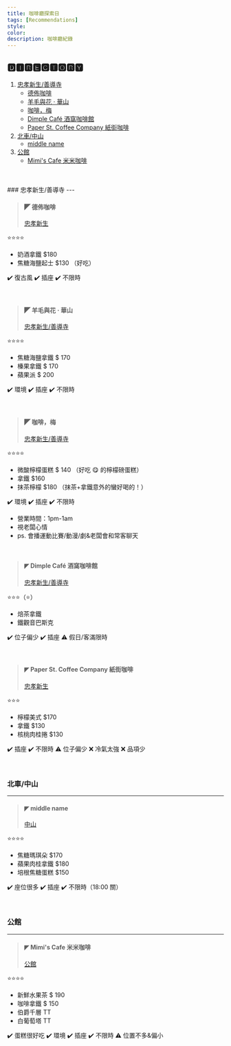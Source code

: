 ```yaml
---
title: 咖啡廳探索日
tags: [Recommendations]
style:
color:
description: 咖啡廳紀錄
---
```


## 🅳🅸🆁🅴🅲🆃🅾🆁🆈

1. [忠孝新生/善導寺](#忠孝新生善導寺)
   - [德佈咖啡](#德佈咖啡)
   - [羊毛與花 ‧ 華山](#羊毛與花-華山)
   - [咖啡，梅](#咖啡梅)
   - [Dimple Café 酒窩咖啡館](#dimple-café-酒窩咖啡館)
   - [Paper St. Coffee Company 紙街咖啡](#paper-st-coffee-company-紙街咖啡)
2. [北車/中山](#北車中山)
   - [middle name](#middle-name)
3. [公館](#公館)
   - [Mimi's Cafe 米米咖啡](#mimis-cafe-米米咖啡)

<br>

<br>
### 忠孝新生/善導寺
---

> #### ◤ 德佈咖啡 <a name="德佈咖啡"></a>
>
> [忠孝新生](https://maps.app.goo.gl/JwHoKM58xtY4UcCx9?g_st=com.google.maps.preview.copy)

⭐️⭐️⭐️⭐️

- 奶酒拿鐵 $180
- 焦糖海鹽起士 $130 （好吃）

✔️ 復古風
✔️ 插座
✔️ 不限時

<br>

> #### ◤ 羊毛與花 ‧ 華山 <a name="羊毛與花-華山"></a>
>
> [忠孝新生/善導寺](https://maps.app.goo.gl/ynrywMLzKcoQHKVd9?g_st=com.google.maps.preview.copy)

⭐️⭐️⭐️⭐️

- 焦糖海鹽拿鐵 $ 170
- 榛果拿鐵 $ 170
- 蘋果派 $ 200

✔️ 環境
✔️ 插座
✔️ 不限時

<br>

> #### ◤ 咖啡，梅 <a name="咖啡梅"></a>
>
> [忠孝新生/善導寺](https://maps.app.goo.gl/fBXLgSVXBREWrUYY6?g_st=com.google.maps.preview.copy)

⭐️⭐️⭐️⭐️

- 微酸檸檬蛋糕 $ 140 （好吃 😋 的檸檬磅蛋糕）
- 拿鐵 $160
- 抹茶檸檬 $180
  （抹茶+拿鐵意外的蠻好喝的！）

✔️ 環境
✔️ 插座
✔️ 不限時

- 營業時間：1pm-1am
- 視老闆心情
- ps. 會播運動比賽/動漫/劇&老闆會和常客聊天

<br>

> #### ◤ Dimple Café 酒窩咖啡館 <a name="dimple-café-酒窩咖啡館"></a>
>
> [忠孝新生/善導寺](https://maps.app.goo.gl/dVG4XK8dSvwhDDUd6?g_st=com.google.maps.preview.copy)

⭐️⭐️⭐️（⭐️）

- 焙茶拿鐵
- 鐵觀音巴斯克

✔️ 位子偏少
✔️ 插座
⚠️ 假日/客滿限時

<br>

> #### ◤ Paper St. Coffee Company 紙街咖啡 <a name="paper-st-coffee-company-紙街咖啡"></a>
>
> [忠孝新生](https://maps.app.goo.gl/MquqYRGaDTa9RPHh9?g_st=com.google.maps.preview.copy)

⭐️⭐️⭐️

- 檸檬美式 $170
- 拿鐵 $130
- 核桃肉桂捲 $130

✔️ 插座
✔️ 不限時
⚠️ 位子偏少
❌ 冷氣太強
❌ 品項少

<br>

### 北車/中山

---

> #### ◤ middle name <a name="middle-name"></a>
>
> [中山](https://maps.app.goo.gl/oC8Gmk9T387knRCf8?g_st=com.google.maps.preview.copy)

⭐️⭐️⭐️⭐️

- 焦糖瑪琪朵 $170
- 蘋果肉桂拿鐵 $180
- 培根焦糖蛋糕 $150

✔️ 座位很多
✔️ 插座
✔️ 不限時（18:00 關）

<br>

### 公館

---

> #### ◤ Mimi's Cafe 米米咖啡 <a name="mimis-cafe-米米咖啡"></a>
>
> [公館](https://maps.app.goo.gl/sJpDymjMn84S4aKP8?g_st=com.google.maps.preview.copy)

⭐️⭐️⭐️⭐️

- 新鮮水果茶 $ 190
- 咖啡拿鐵 $ 150
- 伯爵千層 TT
- 白葡萄塔 TT

✔️ 蛋糕很好吃
✔️ 環境
✔️ 插座
✔️ 不限時
⚠️ 位置不多&偏小
